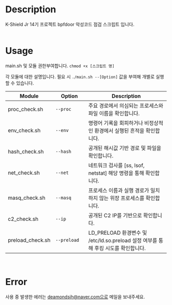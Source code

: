 # Description
K-Shield Jr 14기 프로젝트 bpfdoor 악성코드 점검 스크립트 입니다.  
<br>
# Usage
main.sh 및 모듈 권한부여합니다.
`chmod +x [스크립트 명]`

각 모듈에 대한 설명입니다.
필요 시 `./main.sh --[Option]` 값을 부여해 개별로 실행할 수 있습니다.

| Module | &nbsp;&nbsp;&nbsp;&nbsp;Option&nbsp;&nbsp;&nbsp;&nbsp; | Description |
| --- | --- | --- |
| proc_check.sh | `--proc` | 주요 경로에서 의심되는 프로세스와 파일 이름을 확인합니다. |
| env_check.sh | `--env` |  명령어 기록을 회피하거나 비정상적인 환경에서 실행된 흔적을 확인합니다. | 
| hash_check.sh | `--hash` | 공개된 해시값 기반 경로 및 파일을 확인합니다. | 
| net_check.sh | `--net` | 네트워크 검사를 [ss, lsof, netstat] 해당 명령을 통해 확인합니다. |
| masq_check.sh | `--masq` | 프로세스 이름과 실행 경로가 일치하지 않는 위장 프로세스를 확인합니다. |
| c2_check.sh | `--ip` | 공개된 C2 IP를 기반으로 확인합니다. |
| preload_check.sh | `--preload` | LD_PRELOAD 환경변수 및 /etc/ld.so.preload 설정 여부를 통해 후킹 시도를 확인합니다. |
<br>

# Error
사용 중 발생한 에러는 deamondsjh@naver.com으로 메일을 보내주세요.
